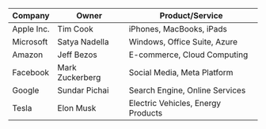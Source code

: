 

| Company             | Owner                   | Product/Service                             |
|---------------------|-------------------------|---------------------------------------------|
| Apple Inc.          | Tim Cook                | iPhones, MacBooks, iPads                    |
| Microsoft           | Satya Nadella          | Windows, Office Suite, Azure                |
| Amazon              | Jeff Bezos              | E-commerce, Cloud Computing                |
| Facebook            | Mark Zuckerberg        | Social Media, Meta Platform                 |
| Google              | Sundar Pichai          | Search Engine, Online Services              |
| Tesla               | Elon Musk              | Electric Vehicles, Energy Products         |
